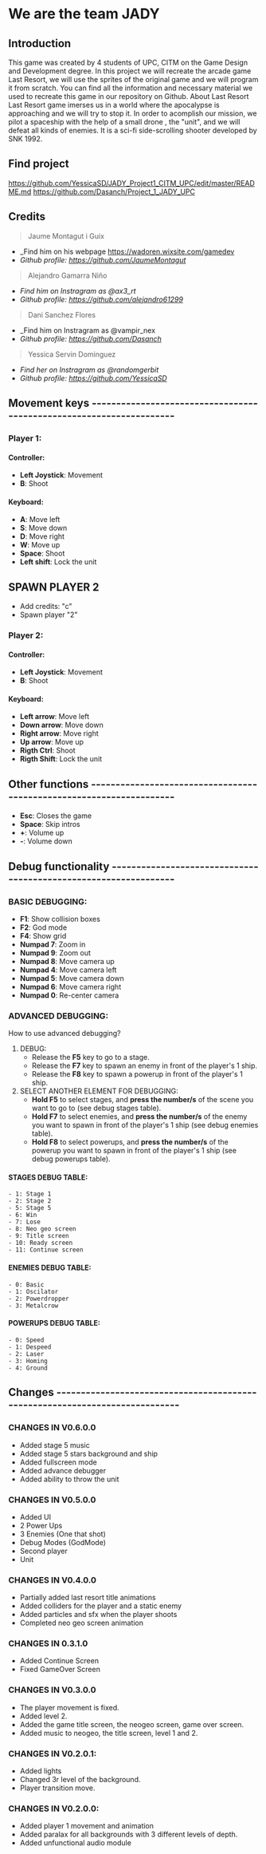 ﻿# We are the team JADY

## Introduction
This game was created by 4 students of UPC, CITM on the Game Design and Development degree.
In this project we will recreate the arcade game Last Resort, 
we will use the sprites of the original game and we will program it from scratch.
You can find all the information and necessary material we used to recreate this game in our repository on Github.
About Last Resort
Last Resort game imerses us in a world where the apocalypse is approaching and we will try to stop it.
In order to acomplish our mission, we pilot a spaceship with the help of a small drone , the "unit",
and we will defeat all kinds of enemies.
It is a sci-fi side-scrolling shooter developed by SNK 1992.


## Find project
https://github.com/YessicaSD/JADY_Project1_CITM_UPC/edit/master/README.md
https://github.com/Dasanch/Project_1_JADY_UPC


## Credits

> Jaume Montagut i Guix
* _Find him on his webpage https://wadoren.wixsite.com/gamedev
* _Github profile: https://github.com/JaumeMontagut_

> Alejandro Gamarra Niño
* _Find him on Instragram as @ax3_rt_
* _Github profile: https://github.com/alejandro61299_

> Dani Sanchez Flores
* _Find him on Instragram as @vampir_nex
* _Github profile: https://github.com/Dasanch_

> Yessica Servin Dominguez          
* _Find her on Instragram as @randomgerbit_
* _Github profile: https://github.com/YessicaSD_


## Movement keys --------------------------------------------------------------------
### Player 1:
#### Controller:
- **Left Joystick**: Movement
- **B**: Shoot
#### Keyboard:
- **A**: Move left
- **S**: Move down
- **D**: Move right
- **W**: Move up
- **Space**: Shoot
- **Left shift**: Lock the unit

## SPAWN PLAYER 2
- Add credits:  "c"
- Spawn player  "2"

### Player 2:
#### Controller:
- **Left Joystick**: Movement
- **B**: Shoot
#### Keyboard:
- **Left arrow**: Move left
- **Down arrow**: Move down
- **Right arrow**: Move right
- **Up arrow**: Move up
- **Rigth Ctrl**: Shoot
- **Rigth Shift**: Lock the unit



## Other functions --------------------------------------------------------------------
- **Esc**: Closes the game
- **Space**: Skip intros
- **+**: Volume up
- **-**: Volume down

## Debug functionality ----------------------------------------------------------------

### BASIC DEBUGGING:
- **F1**: Show collision boxes
- **F2**: God mode
- **F4**: Show grid
- **Numpad 7**: Zoom in
- **Numpad 9**: Zoom out
- **Numpad 8**: Move camera up
- **Numpad 4**: Move camera left
- **Numpad 5**: Move camera down
- **Numpad 6**: Move camera right
- **Numpad 0**: Re-center camera

### ADVANCED DEBUGGING:
How to use advanced debugging?
1. DEBUG:
   - Release the **F5** key to go to a stage.
   - Release the **F7** key to spawn an enemy in front of the player's 1 ship.
   - Release the **F8** key to spawn a powerup in front of the player's 1 ship.
2. SELECT ANOTHER ELEMENT FOR DEBUGGING:
   - **Hold F5** to select stages, and **press the number/s** of the scene you want to go to (see debug stages table).
   - **Hold F7** to select enemies, and **press the number/s** of the enemy you want to spawn in front of the player's 1 ship (see debug enemies table).
   - **Hold F8** to select powerups, and **press the number/s** of the powerup you want to spawn in front of the player's 1 ship (see debug powerups table).

#### STAGES DEBUG TABLE:
	- 1: Stage 1
	- 2: Stage 2
	- 5: Stage 5
	- 6: Win
	- 7: Lose
	- 8: Neo geo screen
	- 9: Title screen
	- 10: Ready screen
	- 11: Continue screen

#### ENEMIES DEBUG TABLE:
	- 0: Basic
	- 1: Oscilator
	- 2: Powerdropper
	- 3: Metalcrow

#### POWERUPS DEBUG TABLE:
	- 0: Speed
	- 1: Despeed
	- 2: Laser
	- 3: Homing
	- 4: Ground

## Changes ----------------------------------------------------------------------------

### CHANGES IN V0.6.0.0
- Added stage 5 music
- Added stage 5 stars background and ship
- Added fullscreen mode
- Added advance debugger
- Added ability to throw the unit

### CHANGES IN V0.5.0.0
- Added UI
- 2 Power Ups
- 3 Enemies (One that shot)
- Debug Modes (GodMode)
- Second player
- Unit

### CHANGES IN V0.4.0.0
- Partially added last resort title animations
- Added colliders for the player and a static enemy
- Added particles and sfx when the player shoots
- Completed neo geo screen animation
 
### CHANGES IN 0.3.1.0
- Added Continue Screen
- Fixed GameOver Screen

### CHANGES IN V0.3.0.0
- The player movement is fixed. 
- Added level 2.
- Added the game title screen, the neogeo screen, game over screen. 
- Added music to neogeo, the title screen, level 1 and 2.

### CHANGES IN V0.2.0.1:
- Added lights
- Changed 3r level of the background.
- Player transition move.

### CHANGES IN V0.2.0.0:
- Added player 1 movement and animation
- Added paralax for all backgrounds with 3 different levels of depth.
- Added unfunctional audio module

